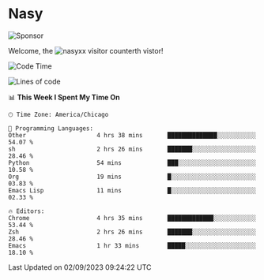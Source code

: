# Nasy

<!--
<p align="center">
<img height="200" src="https://github-readme-stats.vercel.app/api?username=nasyxx&count_private=true&show_icons=true&theme=dracula&include_all_commits=true"/>
<img height="200" src="https://github-readme-stats.vercel.app/api/top-langs/?username=nasyxx&theme=dracula&hide=html,jupyter+notebook&count_private=true&show_icons=true"/>
</p>

  
----------------
-->

![Sponsor](https://img.shields.io/static/v1.svg?label=Sponsor&message=%E2%9D%A4&logo=GitHub&style=flat&color=pink)
 
Welcome, the ![nasyxx visitor counter](https://count.getloli.com/get/@nasyxx?theme=rule34)th vistor!
 
<!--START_SECTION:waka-->
![Code Time](http://img.shields.io/badge/Code%20Time-3%2C673%20hrs%201%20min-blue)

![Lines of code](https://img.shields.io/badge/From%20Hello%20World%20I%27ve%20Written-6.3%20million%20lines%20of%20code-blue)

📊 **This Week I Spent My Time On** 

```text
🕑︎ Time Zone: America/Chicago

💬 Programming Languages: 
Other                    4 hrs 38 mins       ██████████████░░░░░░░░░░░   54.07 % 
sh                       2 hrs 26 mins       ███████░░░░░░░░░░░░░░░░░░   28.46 % 
Python                   54 mins             ███░░░░░░░░░░░░░░░░░░░░░░   10.58 % 
Org                      19 mins             █░░░░░░░░░░░░░░░░░░░░░░░░   03.83 % 
Emacs Lisp               11 mins             █░░░░░░░░░░░░░░░░░░░░░░░░   02.33 % 

🔥 Editors: 
Chrome                   4 hrs 35 mins       █████████████░░░░░░░░░░░░   53.44 % 
Zsh                      2 hrs 26 mins       ███████░░░░░░░░░░░░░░░░░░   28.46 % 
Emacs                    1 hr 33 mins        █████░░░░░░░░░░░░░░░░░░░░   18.10 % 
```


 Last Updated on 02/09/2023 09:24:22 UTC
<!--END_SECTION:waka-->

<!-- ![visitors](https://visitor-badge.laobi.icu/badge?page_id=nasyxx.nasyxx) -->
